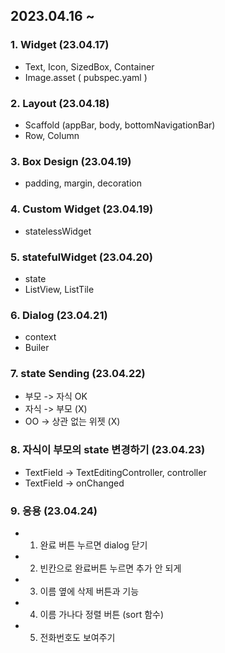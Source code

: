 ## 2023.04.16 ~
### 1. Widget (23.04.17)
- Text, Icon, SizedBox, Container
- Image.asset ( pubspec.yaml )

### 2. Layout (23.04.18)
- Scaffold (appBar, body, bottomNavigationBar)
- Row, Column

### 3. Box Design (23.04.19)
- padding, margin, decoration

### 4. Custom Widget (23.04.19)
- statelessWidget

### 5. statefulWidget (23.04.20)
- state 
- ListView, ListTile

### 6. Dialog (23.04.21)
- context
- Builer 

### 7. state Sending (23.04.22)
- 부모 -> 자식 OK 
- 자식 -> 부모 (X)
- OO -> 상관 없는 위젯 (X)

### 8. 자식이 부모의 state 변경하기 (23.04.23)
- TextField -> TextEditingController, controller 
- TextField -> onChanged

### 9. 응용 (23.04.24)
- 1. 완료 버튼 누르면 dialog 닫기
- 2. 빈칸으로 완료버튼 누르면 추가 안 되게
- 3. 이름 옆에 삭제 버튼과 기능 
- 4. 이름 가나다 정렬 버튼 (sort 함수)
- 5. 전화번호도 보여주기